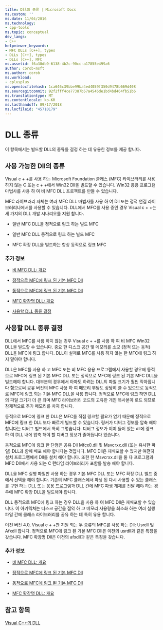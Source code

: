```yaml
---
title: Dll의 종류 | Microsoft Docs
ms.custom: ''
ms.date: 11/04/2016
ms.technology:
- cpp-tools
ms.topic: conceptual
dev_langs:
- C++
helpviewer_keywords:
- MFC DLLs [C++], types
- DLLs [C++], types
- DLLs [C++], MFC
ms.assetid: f6a30db9-6138-4b2c-90cc-a17855e499a6
author: corob-msft
ms.author: corob
ms.workload:
- cplusplus
ms.openlocfilehash: 1ca646c39bbe99ba4ed4059f350d9478b669d408
ms.sourcegitcommit: 92f2fff4ce77387b57a4546de1bd4bd464fb51b6
ms.translationtype: MT
ms.contentlocale: ko-KR
ms.lasthandoff: 09/17/2018
ms.locfileid: "45710179"
---
```

# <a name="kinds-of-dlls"></a>DLL 종류

이 항목에서는 빌드할 DLL의 종류를 결정 하는 데 유용한 정보를 제공 합니다.

##  <a name="_core_the_different_kinds_of_dlls_available_with_visual_c.2b2b"></a> 사용 가능한 Dll의 종류

Visual c + +를 사용 하는 Microsoft Foundation 클래스 (MFC) 라이브러리를 사용 하지 않는 C 또는 c + +에서 Win32 Dll을 빌드할 수 있습니다. Win32 응용 프로그램 마법사를 사용 하 여 비 MFC DLL 프로젝트를 만들 수 있습니다.

MFC 라이브러리 자체는 여러 MFC DLL 마법사를 사용 하 여 Dll 또는 정적 연결 라이브러리나에서를 사용할 수 있습니다. DLL에서 MFC를 사용 중인 경우 Visual c + +는 세 가지의 DLL 개발 시나리오를 지원 합니다.

- 일반 MFC DLL을 정적으로 링크 하는 빌드 MFC

- 일반 MFC DLL 동적으로 링크 하는 빌드 MFC

- MFC 확장 DLL을 빌드하는 항상 동적으로 링크 MFC

### <a name="what-do-you-want-to-know-more-about"></a>추가 정보

- [비 MFC DLL: 개요](../build/non-mfc-dlls-overview.md)

- [정적으로 MFC에 링크 된 기본 MFC Dll](../build/regular-dlls-statically-linked-to-mfc.md)

- [동적으로 MFC에 링크 된 기본 MFC Dll](../build/regular-dlls-dynamically-linked-to-mfc.md)

- [MFC 확장명 DLL: 개요](../build/extension-dlls-overview.md)

- [사용할 DLL 종류 결정](#_core_which_kind_of_dll_to_use)

##  <a name="_core_which_kind_of_dll_to_use"></a> 사용할 DLL 종류 결정

DLL에서 MFC를 사용 하지 않는 경우 Visual c + +를 사용 하 여 비 MFC Win32 DLL을 빌드할 수 있습니다. 중요 한 디스크 공간 및 메모리를 소모 (정적 또는 동적) DLL을 MFC에 링크 합니다. DLL이 실제로 MFC를 사용 하지 않는 한 MFC에 링크 하지 말아야 합니다.

DLL은 MFC를 사용 하 고 MFC 또는 비 MFC 응용 프로그램에서 사용할 경우에 동적으로 MFC에 링크 된 기본 MFC DLL 또는 정적으로 MFC에 링크 된 기본 MFC DLL을 빌드해야 합니다. 대부분의 경우에서 아마도 하려는 DLL의 파일 크기가 훨씬 작아집니다 함으로써 공유 버전의 MFC 사용 하 여 메모리 부담도 상당히 클 수 있으므로 동적으로 MFC에 링크 되는 기본 MFC DLL을 사용 합니다. 정적으로 MFC에 링크 하면 DLL의 파일 크기가 더 큰 되며 MFC 라이브러리 코드의 고유한 개인 복사본이 로드 되므로 잠재적으로 추가 메모리를 차지 합니다.

동적으로 MFC에 링크 한 DLL은 MFC를 직접 링크할 필요가 없기 때문에 정적으로 MFC에 링크 한 DLL 보다 빠르게 빌드할 수 있습니다. 링커가 디버그 정보를 압축 해야 합니다는 디버그 빌드에서 특히 그렇습니다. 디버그 정보가 이미 들어 있는 dll에 링크 하 여 DLL 내에 압축 해야 할 디버그 정보가 줄어듭니다 있습니다.

동적으로 MFC에 링크 한 단점은 공유 Dll Mfcx0.dll 및 Msvcrxx.dll (또는 유사한 파일) DLL과 함께 배포 해야 합니다는 것입니다. MFC Dll은 재배포할 수 있지만 여전히 설치 프로그램에서 Dll를 설치 해야 합니다. 또한 한 Msvcrxx.dll을 둘 다 프로그램과 MFC Dll에서 사용 되는 C 런타임 라이브러리가 포함를 발송 해야 합니다.

DLL을 MFC 실행 파일만 사용 하는 경우 기본 MFC DLL 또는 MFC 확장 DLL 빌드 중에서 선택을 해야 합니다. 기존의 MFC 클래스에서 파생 된 다시 사용할 수 있는 클래스를 구현 하는 DLL 또는 응용 프로그램과 DLL 간에 MFC 파생 개체를 전달 해야 하는 경우에 MFC 확장 DLL을 빌드해야 합니다.

DLL 동적으로 MFC에 링크 하는 경우 DLL을 사용 하 여 MFC Dll은 재배포할 수 있습니다. 이 아키텍처는 디스크 공간을 절약 하 고 메모리 사용량을 최소화 하는 여러 실행 파일 간에 클래스 라이브러리를 공유 하는 데 특히 유용 합니다.

이전 버전 4.0, Visual c + +만 지원 되는 두 종류의 MFC를 사용 하는 Dll: Usrdll 및 Afxdll 합니다. 정적으로 MFC에 링크 된 기본 MFC Dll은 이전의 usrdll과 같은 특징을 갖습니다. MFC 확장명 Dll은 이전의 afxdll과 같은 특징을 갖습니다.

### <a name="what-do-you-want-to-know-more-about"></a>추가 정보

- [비 MFC DLL: 개요](../build/non-mfc-dlls-overview.md)

- [정적으로 MFC에 링크 된 기본 MFC Dll](../build/regular-dlls-statically-linked-to-mfc.md)

- [동적으로 MFC에 링크 된 기본 MFC Dll](../build/regular-dlls-dynamically-linked-to-mfc.md)

- [MFC 확장명 DLL: 개요](../build/extension-dlls-overview.md)

## <a name="see-also"></a>참고 항목

[Visual C++의 DLL](../build/dlls-in-visual-cpp.md)